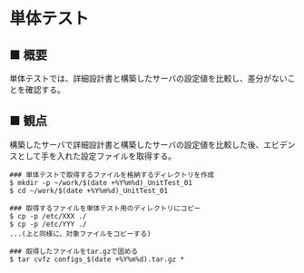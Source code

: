 # 単体テスト
## ■ 概要
単体テストでは、詳細設計書と構築したサーバの設定値を比較し、差分がないことを確認する。

## ■ 観点
構築したサーバで詳細設計書と構築したサーバの設定値を比較した後、エビデンスとして手を入れた設定ファイルを取得する。
```
### 単体テストで取得するファイルを格納するディレクトリを作成
$ mkdir -p ~/work/$(date +%Y%m%d)_UnitTest_01
$ cd ~/work/$(date +%Y%m%d)_UnitTest_01

### 取得するファイルを単体テスト用のディレクトリにコピー
$ cp -p /etc/XXX ./
$ cp -p /etc/YYY ./
...(上と同様に、対象ファイルをコピーする)

### 取得したファイルをtar.gzで固める
$ tar cvfz configs_$(date +%Y%m%d).tar.gz *
```
